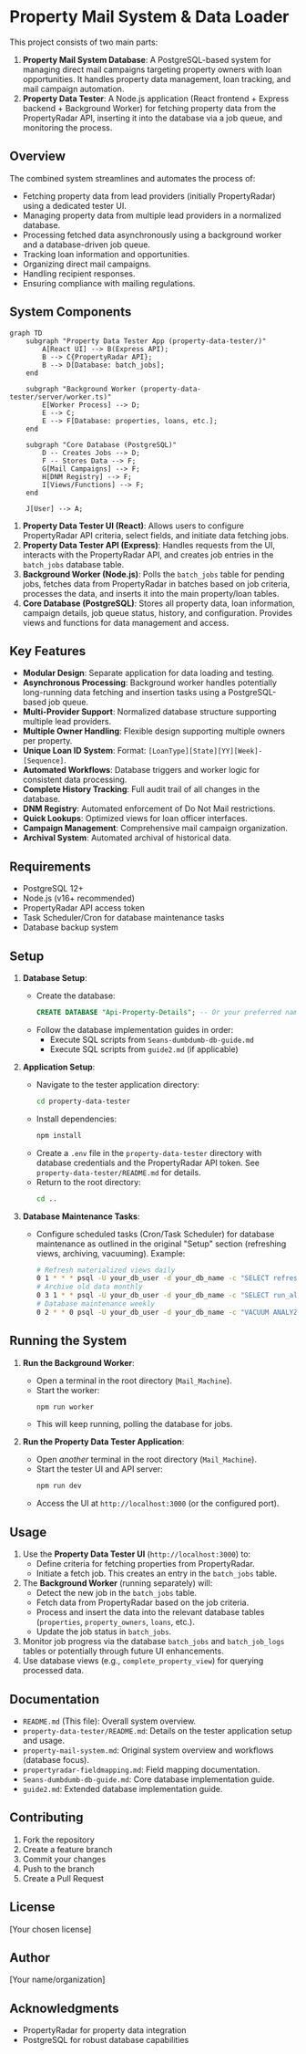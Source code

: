 # Property Mail System & Data Loader

This project consists of two main parts:

1.  **Property Mail System Database**: A PostgreSQL-based system for managing direct mail campaigns targeting property owners with loan opportunities. It handles property data management, loan tracking, and mail campaign automation.
2.  **Property Data Tester**: A Node.js application (React frontend + Express backend + Background Worker) for fetching property data from the PropertyRadar API, inserting it into the database via a job queue, and monitoring the process.

## Overview

The combined system streamlines and automates the process of:

*   Fetching property data from lead providers (initially PropertyRadar) using a dedicated tester UI.
*   Managing property data from multiple lead providers in a normalized database.
*   Processing fetched data asynchronously using a background worker and a database-driven job queue.
*   Tracking loan information and opportunities.
*   Organizing direct mail campaigns.
*   Handling recipient responses.
*   Ensuring compliance with mailing regulations.

## System Components

```mermaid
graph TD
    subgraph "Property Data Tester App (property-data-tester/)"
        A[React UI] --> B(Express API);
        B --> C{PropertyRadar API};
        B --> D[Database: batch_jobs];
    end

    subgraph "Background Worker (property-data-tester/server/worker.ts)"
        E[Worker Process] --> D;
        E --> C;
        E --> F[Database: properties, loans, etc.];
    end

    subgraph "Core Database (PostgreSQL)"
        D -- Creates Jobs --> D;
        F -- Stores Data --> F;
        G[Mail Campaigns] --> F;
        H[DNM Registry] --> F;
        I[Views/Functions] --> F;
    end

    J[User] --> A;
```

1.  **Property Data Tester UI (React)**: Allows users to configure PropertyRadar API criteria, select fields, and initiate data fetching jobs.
2.  **Property Data Tester API (Express)**: Handles requests from the UI, interacts with the PropertyRadar API, and creates job entries in the `batch_jobs` database table.
3.  **Background Worker (Node.js)**: Polls the `batch_jobs` table for pending jobs, fetches data from PropertyRadar in batches based on job criteria, processes the data, and inserts it into the main property/loan tables.
4.  **Core Database (PostgreSQL)**: Stores all property data, loan information, campaign details, job queue status, history, and configuration. Provides views and functions for data management and access.

## Key Features

*   **Modular Design**: Separate application for data loading and testing.
*   **Asynchronous Processing**: Background worker handles potentially long-running data fetching and insertion tasks using a PostgreSQL-based job queue.
*   **Multi-Provider Support**: Normalized database structure supporting multiple lead providers.
*   **Multiple Owner Handling**: Flexible design supporting multiple owners per property.
*   **Unique Loan ID System**: Format: `[LoanType][State][YY][Week]-[Sequence]`.
*   **Automated Workflows**: Database triggers and worker logic for consistent data processing.
*   **Complete History Tracking**: Full audit trail of all changes in the database.
*   **DNM Registry**: Automated enforcement of Do Not Mail restrictions.
*   **Quick Lookups**: Optimized views for loan officer interfaces.
*   **Campaign Management**: Comprehensive mail campaign organization.
*   **Archival System**: Automated archival of historical data.

## Requirements

*   PostgreSQL 12+
*   Node.js (v16+ recommended)
*   PropertyRadar API access token
*   Task Scheduler/Cron for database maintenance tasks
*   Database backup system

## Setup

1.  **Database Setup**:
    *   Create the database:
        ```sql
        CREATE DATABASE "Api-Property-Details"; -- Or your preferred name
        ```
    *   Follow the database implementation guides in order:
        *   Execute SQL scripts from `Seans-dumbdumb-db-guide.md`
        *   Execute SQL scripts from `guide2.md` (if applicable)

2.  **Application Setup**:
    *   Navigate to the tester application directory:
        ```bash
        cd property-data-tester
        ```
    *   Install dependencies:
        ```bash
        npm install
        ```
    *   Create a `.env` file in the `property-data-tester` directory with database credentials and the PropertyRadar API token. See `property-data-tester/README.md` for details.
    *   Return to the root directory:
        ```bash
        cd ..
        ```

3.  **Database Maintenance Tasks**:
    *   Configure scheduled tasks (Cron/Task Scheduler) for database maintenance as outlined in the original "Setup" section (refreshing views, archiving, vacuuming). Example:
        ```bash
        # Refresh materialized views daily
        0 1 * * * psql -U your_db_user -d your_db_name -c "SELECT refresh_mail_campaign_overview_mv();"
        # Archive old data monthly
        0 3 1 * * psql -U your_db_user -d your_db_name -c "SELECT run_all_archival_processes();"
        # Database maintenance weekly
        0 2 * * 0 psql -U your_db_user -d your_db_name -c "VACUUM ANALYZE;"
        ```

## Running the System

1.  **Run the Background Worker**:
    *   Open a terminal in the root directory (`Mail_Machine`).
    *   Start the worker:
        ```bash
        npm run worker
        ```
    *   This will keep running, polling the database for jobs.

2.  **Run the Property Data Tester Application**:
    *   Open *another* terminal in the root directory (`Mail_Machine`).
    *   Start the tester UI and API server:
        ```bash
        npm run dev
        ```
    *   Access the UI at `http://localhost:3000` (or the configured port).

## Usage

1.  Use the **Property Data Tester UI** (`http://localhost:3000`) to:
    *   Define criteria for fetching properties from PropertyRadar.
    *   Initiate a fetch job. This creates an entry in the `batch_jobs` table.
2.  The **Background Worker** (running separately) will:
    *   Detect the new job in the `batch_jobs` table.
    *   Fetch data from PropertyRadar based on the job criteria.
    *   Process and insert the data into the relevant database tables (`properties`, `property_owners`, `loans`, etc.).
    *   Update the job status in `batch_jobs`.
3.  Monitor job progress via the database `batch_jobs` and `batch_job_logs` tables or potentially through future UI enhancements.
4.  Use database views (e.g., `complete_property_view`) for querying processed data.

## Documentation

*   `README.md` (This file): Overall system overview.
*   `property-data-tester/README.md`: Details on the tester application setup and usage.
*   `property-mail-system.md`: Original system overview and workflows (database focus).
*   `propertyradar-fieldmapping.md`: Field mapping documentation.
*   `Seans-dumbdumb-db-guide.md`: Core database implementation guide.
*   `guide2.md`: Extended database implementation guide.

## Contributing

1.  Fork the repository
2.  Create a feature branch
3.  Commit your changes
4.  Push to the branch
5.  Create a Pull Request

## License

[Your chosen license]

## Author

[Your name/organization]

## Acknowledgments

*   PropertyRadar for property data integration
*   PostgreSQL for robust database capabilities
